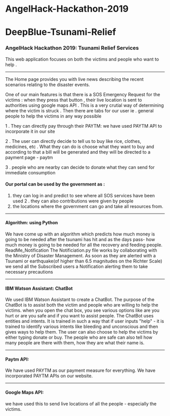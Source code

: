 # AngelHack-Hackathon-2019
# DeepBlue-Tsunami-Relief
###  AngelHack Hackathon 2019: Tsunami Relief Services

This web application focuses on both the victims and people who want to help . 

---

The Home page provides you with live news describing the recent scenarios relating to the disaster events.

One of our main features is that there is a SOS Emergency Request for the victims : when they press that button , their live location is sent to authorities using google maps API . This is a very crutial way of determining where the victim is struck . 
Then there are tabs for our user ie . general people to help the victims in any way possible 

1 . They can directly pay through their PAYTM: we have used PAYTM API to incorporate it in our site

2 . The user can directly decide to tell us to buy like rice, clothes, medicines, etc . What they can do is choose what they want to buy and according to that a bill will be generated and they will be directed to a payment page - paytm 

3 . people who are nearby can decide to donate what they can send for immediate consumption


#### Our portal can be used by the government as :
1. they can log in and predict to see where all SOS services have been used 
2 . they can also contributions were given by people
3. the locations where the government can go and take all resources from. 

---

#### Algorithm: using Python
We have come up with an algorithm which predicts how much money is going to be needed after the tsunami has hit and as the days pass- how much money is going to be needed for all the recovery and feeding people. 
ReadMe_Notification
The Notificiation.py file works by collaborating with the Ministry of Disaster Management. As soon as they are alerted 
with a Tsunami or earthquake(of higher than 6.5 magnitudes on the Richter Scale) we send all the Subscribed users a Notification alerting them to take necessary 
precautions

---

#### IBM Watson Assistant: ChatBot
We used IBM Watson Assistant to create a ChatBot. The purpose of the ChatBot is to assist both the victim and people who are willing to help the victims. when you open the chat box, you see various options like are you hurt or are you safe and if you want to assist people. The ChatBot uses entities and intents. It is trained in such a way that if user inputs "help" - it is trained to identify various intents like bleeding and unconscious and then gives ways to help them. The user can also choose to help the victims by either typing donate or buy. The people who are safe can also tell how many people are there with them, how they are what their name is. 

---

#### Paytm API:
We have used PAYTM as our payment measure for everything. We have incorporated PAYTM APIs on our website. 

---

#### Google Maps API:
we have used this to send live locations of all the people - especially the victims. 
